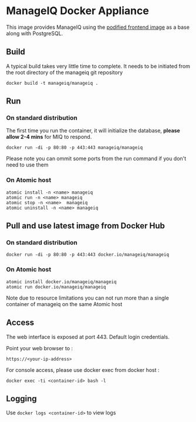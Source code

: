 # ManageIQ Docker Appliance

This image provides ManageIQ using the [podified frontend image](https://github.com/ManageIQ/manageiq-pods/tree/ivanchuk/images/miq-app-frontend) as a base along with PostgreSQL.

## Build

A typical build takes very little time to complete.
It needs to be initiated from the root directory of the manageiq git repository

```
docker build -t manageiq/manageiq .
```

## Run

### On standard distribution

The first time you run the container, it will initialize the database, **please allow 2-4 mins** for MIQ to respond.

```
docker run -di -p 80:80 -p 443:443 manageiq/manageiq
```
Please note you can ommit some ports from the run command if you don't need to use them

### On Atomic host

```
atomic install -n <name> manageiq
atomic run -n <name> manageiq
atomic stop -n <name>  manageiq
atomic uninstall -n <name> manageiq
```

## Pull and use latest image from Docker Hub

### On standard distribution
```
docker run -di -p 80:80 -p 443:443 docker.io/manageiq/manageiq
```

### On Atomic host

```
atomic install docker.io/manageiq/manageiq
atomic run docker.io/manageiq/manageiq
```
Note due to resource limitations you can not run more than a single container of manageiq on the same Atomic host

## Access
The web interface is exposed at port 443. Default login credentials.

Point your web browser to :

```
https://<your-ip-address>
```

For console access, please use docker exec from docker host :
```
docker exec -ti <container-id> bash -l
```

## Logging

Use `docker logs <container-id>` to view logs
